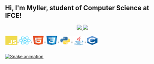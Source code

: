 ## Hi, I'm Myller, student of Computer Science at IFCE!
<div align="center">
  <a href="https://github.com/myller-silva">
  <img height="180em" src="https://github-readme-stats.vercel.app/api?username=myller-silva&show_icons=true&theme=dracula&include_all_commits=true&count_private=true"/>
  <img height="180em" src="https://github-readme-stats.vercel.app/api/top-langs/?username=myller-silva&layout=compact&langs_count=7&theme=dracula"/>
</div>  
<!-- linguagens -->
<div style="display: inline_block"><br>
  <img align="center" alt="myller-silva-Js" height="30" width="40" src="https://raw.githubusercontent.com/devicons/devicon/master/icons/javascript/javascript-plain.svg">
<!--   <img align="center" alt="myller-silva-Ts" height="30" width="40" src="https://raw.githubusercontent.com/devicons/devicon/master/icons/typescript/typescript-plain.svg"> -->
  <img align="center" alt="myller-silva-React" height="30" width="40" src="https://raw.githubusercontent.com/devicons/devicon/master/icons/react/react-original.svg">
  <img align="center" alt="myller-silva-HTML" height="30" width="40" src="https://raw.githubusercontent.com/devicons/devicon/master/icons/html5/html5-original.svg">
  <img align="center" alt="myller-silva-CSS" height="30" width="40" src="https://raw.githubusercontent.com/devicons/devicon/master/icons/css3/css3-original.svg">
  <img align="center" alt="myller-silva-Python" height="30" width="40" src="https://raw.githubusercontent.com/devicons/devicon/master/icons/python/python-original.svg">
  <img align="center" alt="myller-silva-Python" height="30" width="40" src="https://raw.githubusercontent.com/devicons/devicon/master/icons/java/java-original.svg">
   <img align="center" alt="myller-silva-Python" height="30" width="40" src="https://raw.githubusercontent.com/devicons/devicon/master/icons/c/c-original.svg">
<!--   <img align="center" alt="myller-silva-Csharp" height="30" width="40" src="https://raw.githubusercontent.com/devicons/devicon/master/icons/csharp/csharp-original.svg"> -->
<!--   <img align="right" alt="myller-silva-pic" height="150" style="border-radius:50px;" src="https://media.discordapp.net/attachments/639956127056134178/890373478988013628/Publicacoes_Instagram_1_1.png?width=676&height=676"> -->
</div>    
  
<!--   ##  -->  
<div>   
<!--   <a href="https://instagram.com/myller.png" target="_blank"><img src="https://img.shields.io/badge/-Instagram-%23E4405F?style=for-the-badge&logo=instagram&logoColor=white" target="_blank"></a> -->
  
  ## 
  ![Snake animation](https://github.com/myller-silva/myller-silva/blob/output/github-contribution-grid-snake.svg) 
</div>

